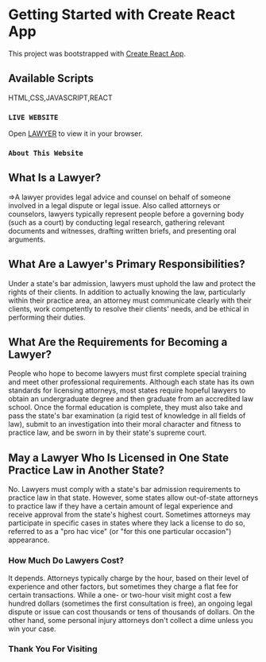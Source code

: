 # Getting Started with Create React App

This project was bootstrapped with [Create React App](https://github.com/facebook/create-react-app).

## Available Scripts

HTML,CSS,JAVASCRIPT,REACT

### `LIVE WEBSITE`

Open [LAWYER](https://lawyer-a6a7c.web.app) to view it in your browser.


### `About This Website`


## What Is a Lawyer?


=>A lawyer provides legal advice and counsel on behalf of someone involved in a legal dispute or legal issue. Also called attorneys or counselors, lawyers typically represent people before a governing body (such as a court) by conducting legal research, gathering relevant documents and witnesses, drafting written briefs, and presenting oral arguments.



## What Are a Lawyer's Primary Responsibilities?


Under a state's bar admission, lawyers must uphold the law and protect the rights of their clients. In addition to actually knowing the law, particularly within their practice area, an attorney must communicate clearly with their clients, work competently to resolve their clients' needs, and be ethical in performing their duties.



## What Are the Requirements for Becoming a Lawyer?


People who hope to become lawyers must first complete special training and meet other professional requirements. Although each state has its own standards for licensing attorneys, most states require hopeful lawyers to obtain an undergraduate degree and then graduate from an accredited law school. Once the formal education is complete, they must also take and pass the state's bar examination (a rigid test of knowledge in all fields of law), submit to an investigation into their moral character and fitness to practice law, and be sworn in by their state's supreme court.



## May a Lawyer Who Is Licensed in One State Practice Law in Another State?


No. Lawyers must comply with a state's bar admission requirements to practice law in that state. However, some states allow out-of-state attorneys to practice law if they have a certain amount of legal experience and receive approval from the state's highest court. Sometimes attorneys may participate in specific cases in states where they lack a license to do so, referred to as a "pro hac vice" (or "for this one particular occasion") appearance.



### How Much Do Lawyers Cost?


It depends. Attorneys typically charge by the hour, based on their level of experience and other factors, but sometimes they charge a flat fee for certain transactions. While a one- or two-hour visit might cost a few hundred dollars (sometimes the first consultation is free), an ongoing legal dispute or issue can cost thousands or tens of thousands of dollars. On the other hand, some personal injury attorneys don't collect a dime unless you win your case.





###                                  Thank You For Visiting


